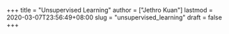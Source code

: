 +++
title = "Unsupervised Learning"
author = ["Jethro Kuan"]
lastmod = 2020-03-07T23:56:49+08:00
slug = "unsupervised_learning"
draft = false
+++
